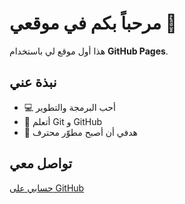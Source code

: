 # مرحباً بكم في موقعي 🎉

هذا أول موقع لي باستخدام **GitHub Pages**.

## نبذة عني
- 💻 أحب البرمجة والتطوير
- 🌱 أتعلم Git و GitHub
- 🚀 هدفي أن أصبح مطوّر محترف

## تواصل معي
[حسابي على GitHub](https://github.com/username)
